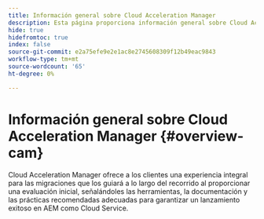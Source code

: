 ```yaml
---
title: Información general sobre Cloud Acceleration Manager
description: Esta página proporciona información general sobre Cloud Acceleration Manager.
hide: true
hidefromtoc: true
index: false
source-git-commit: e2a75efe9e2e1ac8e2745608309f12b49eac9843
workflow-type: tm+mt
source-wordcount: '65'
ht-degree: 0%

---
```



# Información general sobre Cloud Acceleration Manager {#overview-cam}

Cloud Acceleration Manager ofrece a los clientes una experiencia integral para las migraciones que los guiará a lo largo del recorrido al proporcionar una evaluación inicial, señalándoles las herramientas, la documentación y las prácticas recomendadas adecuadas para garantizar un lanzamiento exitoso en AEM como Cloud Service.